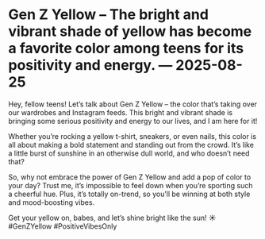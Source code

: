 # Gen Z Yellow – The bright and vibrant shade of yellow has become a favorite color among teens for its positivity and energy. — 2025-08-25

Hey, fellow teens! Let’s talk about Gen Z Yellow – the color that’s taking over our wardrobes and Instagram feeds. This bright and vibrant shade is bringing some serious positivity and energy to our lives, and I am here for it!

Whether you’re rocking a yellow t-shirt, sneakers, or even nails, this color is all about making a bold statement and standing out from the crowd. It’s like a little burst of sunshine in an otherwise dull world, and who doesn’t need that?

So, why not embrace the power of Gen Z Yellow and add a pop of color to your day? Trust me, it’s impossible to feel down when you’re sporting such a cheerful hue. Plus, it’s totally on-trend, so you’ll be winning at both style and mood-boosting vibes.

Get your yellow on, babes, and let’s shine bright like the sun! ☀️ #GenZYellow #PositiveVibesOnly